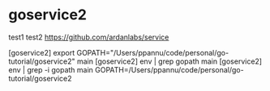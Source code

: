 # goservice2
test1
test2
https://github.com/ardanlabs/service

[goservice2] export GOPATH="/Users/ppannu/code/personal/go-tutorial/goservice2"                                                                                              main 
[goservice2] env | grep gopath                                                                                                                                               main 
[goservice2] env | grep -i gopath                                                                                                                                            main 
GOPATH=/Users/ppannu/code/personal/go-tutorial/goservice2


